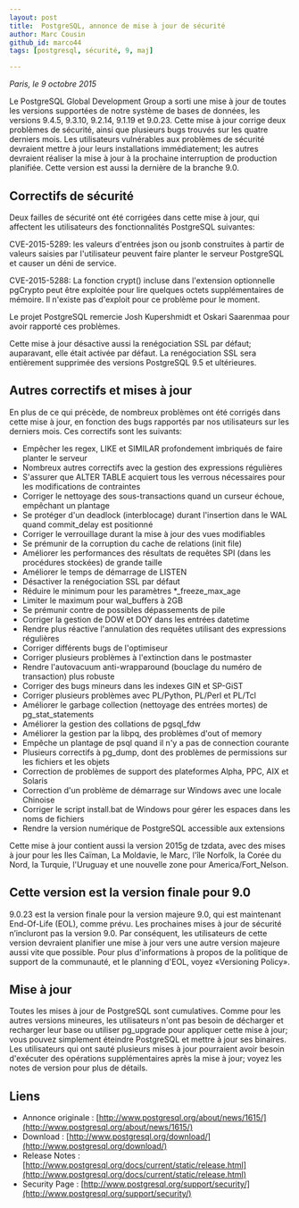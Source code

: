 ```yaml
---
layout: post
title:  PostgreSQL, annonce de mise à jour de sécurité
author: Marc Cousin
github_id: marco44
tags: [postgresql, sécurité, 9, maj]

---
```

*Paris, le 9 octobre 2015*

Le PostgreSQL Global Development Group a sorti une mise à jour de toutes les versions supportées de notre système de bases de données, les versions 9.4.5, 9.3.10, 9.2.14, 9.1.19 et 9.0.23. Cette mise à jour corrige deux problèmes de sécurité, ainsi que plusieurs bugs trouvés sur les quatre derniers mois. 
Les utilisateurs vulnérables aux problèmes de sécurité devraient mettre à jour leurs installations immédiatement; les autres devraient réaliser la mise à jour à la prochaine interruption de production planifiée. 
Cette version est aussi la dernière de la branche 9.0.


<!--MORE-->

## Correctifs de sécurité

Deux failles de sécurité ont été corrigées dans cette mise à jour, qui affectent les utilisateurs des fonctionnalités PostgreSQL suivantes:

CVE-2015-5289: les valeurs d'entrées json ou jsonb construites à partir de valeurs saisies par l'utilisateur peuvent faire planter le serveur PostgreSQL et causer un déni de service.

CVE-2015-5288: La fonction crypt() incluse dans l'extension optionnelle pgCrypto peut être exploitée pour lire quelques octets supplémentaires de mémoire. Il n'existe pas d'exploit pour ce problème pour le moment.

Le projet PostgreSQL remercie Josh Kupershmidt et Oskari Saarenmaa pour avoir rapporté ces problèmes.

Cette mise à jour désactive aussi la renégociation SSL par défaut; auparavant, elle était activée par défaut. La renégociation SSL sera entièrement supprimée des versions PostgreSQL 9.5 et ultérieures.

## Autres correctifs et mises à jour

En plus de ce qui précède, de nombreux problèmes ont été corrigés dans cette mise à jour, en fonction des bugs rapportés par nos utilisateurs sur les derniers mois. Ces correctifs sont les suivants:

  * Empêcher les regex, LIKE et SIMILAR profondement imbriqués de faire planter le serveur
  * Nombreux autres correctifs avec la gestion des expressions régulières
  * S'assurer que ALTER TABLE acquiert tous les verrous nécessaires pour les modifications de contraintes
  * Corriger le nettoyage des sous-transactions quand un curseur échoue, empêchant un plantage
  * Se protéger d'un deadlock (interblocage) durant l'insertion dans le WAL quand commit_delay est positionné
  * Corriger le verrouillage durant la mise à jour des vues modifiables
  * Se prémunir de la corruption du cache de relations (init file)
  * Améliorer les performances des résultats de requêtes SPI (dans les procédures stockées) de grande taille
  * Améliorer le temps de démarrage de LISTEN
  * Désactiver la renégociation SSL par défaut
  * Réduire le minimum pour les paramètres *_freeze_max_age
  * Limiter le maximum pour wal_buffers à 2GB
  * Se prémunir contre de possibles dépassements de pile
  * Corriger la gestion de DOW et DOY dans les entrées datetime
  * Rendre plus réactive l'annulation des requêtes utilisant des expressions régulières
  * Corriger différents bugs de l'optimiseur
  * Corriger plusieurs problèmes à l'extinction dans le postmaster
  * Rendre l'autovacuum anti-wrapparound (bouclage du numéro de transaction) plus robuste
  * Corriger des bugs mineurs dans les indexes GIN et SP-GiST
  * Corriger plusieurs problèmes avec PL/Python, PL/Perl et PL/Tcl
  * Améliorer le garbage collection (nettoyage des entrées mortes) de pg_stat_statements
  * Améliorer la gestion des collations de pgsql_fdw
  * Améliorer la gestion par la libpq, des problèmes d'out of memory
  * Empêche un plantage de psql quand il n'y a pas de connection courante
  * Plusieurs correctifs à pg_dump, dont des problèmes de permissions sur les fichiers et les objets
  * Correction de problèmes de support des plateformes Alpha, PPC, AIX et Solaris
  * Correction d'un problème de démarrage sur Windows avec une locale Chinoise
  * Corriger le script install.bat de Windows pour gérer les espaces dans les noms de fichiers
  * Rendre la version numérique de PostgreSQL accessible aux extensions

Cette mise à jour contient aussi la version 2015g de tzdata, avec des mises à jour pour les Iles Caïman, La Moldavie, le Marc, l'île Norfolk, la Corée du Nord, la Turquie, l'Uruguay et une nouvelle zone pour America/Fort_Nelson.

## Cette version est la version finale pour 9.0

9.0.23 est la version finale pour la version majeure 9.0, qui est maintenant End-Of-Life (EOL), comme prévu. Les prochaines mises à jour de sécurité n’incluront pas la version 9.0. Par conséquent, les utilisateurs de cette version devraient planifier une mise à jour vers une autre version majeure aussi vite que possible. Pour plus d'informations à propos de la politique de support de la communauté, et le planning d'EOL, voyez «Versioning Policy».

## Mise à jour

Toutes les mises à jour de PostgreSQL sont cumulatives. Comme pour les autres versions mineures, les utilisateurs n'ont pas besoin de décharger et recharger leur base ou utiliser pg_upgrade pour appliquer cette mise à jour; vous pouvez simplement éteindre PostgreSQL et mettre à jour ses binaires. Les utilisateurs qui ont sauté plusieurs mises à jour pourraient avoir besoin d'exécuter des opérations supplémentaires après la mise à jour; voyez les notes de version pour plus de détails.

## Liens

  * Annonce originale : [http://www.postgresql.org/about/news/1615/](http://www.postgresql.org/about/news/1615/)
  * Download :  [http://www.postgresql.org/download/](http://www.postgresql.org/download/)
  * Release Notes :  [http://www.postgresql.org/docs/current/static/release.html](http://www.postgresql.org/docs/current/static/release.html)
  * Security Page :  [http://www.postgresql.org/support/security/](http://www.postgresql.org/support/security/)

